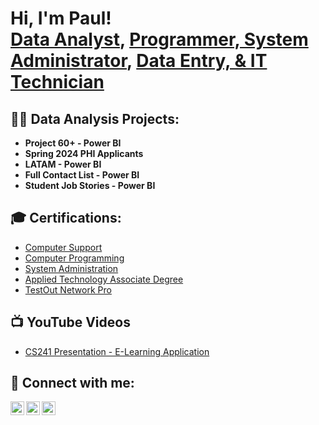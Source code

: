 <h1>Hi, I'm Paul! <br/><a href="https://github.com/paulmutiswa">Data Analyst</a>, <a href="https://https://www.linkedin.com/in/paulssmutiswa/">Programmer, System Administrator</a>, <a href="https://www.upwork.com/freelancers/~014c08f04eb36c4ee7/">Data Entry, & IT Technician</a></h1>

<h2>👨‍💻 Data Analysis Projects:</h2>

- <b>Project 60+ - Power BI</b>
- <b>Spring 2024 PHI Applicants</b>
- <b>LATAM - Power BI</b>
- <b>Full Contact List - Power BI</b>
- <b>Student Job Stories - Power BI</b>
 
<h2>🎓 Certifications:</h2>

  - [Computer Support](https://www.michaelsutter.com/ediploma?fn=diplomastatuscheck&key=02000000dc82383d8d121be0e6bfe7f1a1afa1f030c127ba9e110bd5537e408dd5a77ac7fda2fcfcf36030834361e9f0de7b5cc0f68d8500e3163142e149731b7a4ddcda)
  - [Computer Programming](https://www.michaelsutter.com/ediploma?fn=diplomastatuscheck&key=02000000aeb78aa985e3d531f2247ba0758fd8425d973c2884d9755974d16deee29e3d43580bb26605e84dca79f62bb3723637fe59d59a51a913520c9b8b091638d9cb7e)
  - [System Administration](https://www.michaelsutter.com/ediploma?fn=diplomastatuscheck&key=02000000418d66a25efb331ad3f98d6a69185bad208608079290c830f6dd83f50de25eab4ae08728149b8d3ddbfeb2c86473b44c138cea54bc2bc66498624819f659bab4)
  - [Applied Technology Associate Degree](https://www.michaelsutter.com/ediploma?fn=diplomastatuscheck&key=0200000012fcf33a322a4100d00e212a97065a9f3198437b727fa104a8aa8a81fc02abd1b16d13bae12c6a2c5bd72e3129d9958a7ec105d733329b90642d888009d290b6)
  - [TestOut Network Pro](https://verification.testout.com/verifycert/6-1C6-D6F37)

<h2>📺 YouTube Videos</h2>

- [CS241 Presentation - E-Learning Application](https://https://www.youtube.com/watch?v=zuvB0EwfKn0)

<h2> 🤳 Connect with me:</h2>

[<img align="left" alt="paulmutiswa | Twitter" width="22px" src="https://cdn.jsdelivr.net/npm/simple-icons@v3/icons/twitter.svg" />][twitter]
[<img align="left" alt="paulmutiswa | LinkedIn" width="22px" src="https://cdn.jsdelivr.net/npm/simple-icons@v3/icons/linkedin.svg" />][linkedin]
[<img align="left" alt="paulmutiswa | Instagram" width="22px" src="https://cdn.jsdelivr.net/npm/simple-icons@v3/icons/upwork.svg" />][upwork]

[twitter]: https://x.com/paulmutiswa?t=fBO_LUlcQPNupclmGInggw&s=09
[upwork]: https://www.upwork.com/freelancers/~014c08f04eb36c4ee7
[linkedin]: https://www.linkedin.com/in/paulssmutiswa

<!--
**paulmutiswa/paulmutiswa** is a ✨ _special_ ✨ repository because its `README.md` (this file) appears on your GitHub profile.

Here are some ideas to get you started:

- 🔭 I’m currently working on ...
- 🌱 I’m currently learning ...
- 👯 I’m looking to collaborate on ...
- 🤔 I’m looking for help with ...
- 💬 Ask me about ...
- 📫 How to reach me: ...
- 😄 Pronouns: ...
- ⚡ Fun fact: ...
-->
